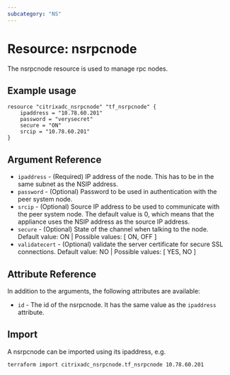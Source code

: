 ```yaml
---
subcategory: "NS"
---
```


# Resource: nsrpcnode

The nsrpcnode resource is used to manage rpc nodes.


## Example usage

```hcl
resource "citrixadc_nsrpcnode" "tf_nsrpcnode" {
    ipaddress = "10.78.60.201"
    password = "verysecret"
    secure = "ON"
    srcip = "10.78.60.201"
}
```


## Argument Reference

* `ipaddress` - (Required) IP address of the node. This has to be in the same subnet as the NSIP address.
* `password` - (Optional) Password to be used in authentication with the peer system node.
* `srcip` - (Optional) Source IP address to be used to communicate with the peer system node. The default value is 0, which means that the appliance uses the NSIP address as the source IP address.
* `secure` - (Optional) State of the channel when talking to the node. Default value: ON | Possible values: [ ON, OFF ]
* `validatecert` - (Optional) validate the server certificate for secure SSL connections. Default value: NO | Possible values: [ YES, NO ]


## Attribute Reference

In addition to the arguments, the following attributes are available:

* `id` - The id of the nsrpcnode. It has the same value as the `ipaddress` attribute.


## Import

A nsrpcnode can be imported using its ipaddress, e.g.

```shell
terraform import citrixadc_nsrpcnode.tf_nsrpcnode 10.78.60.201
```
